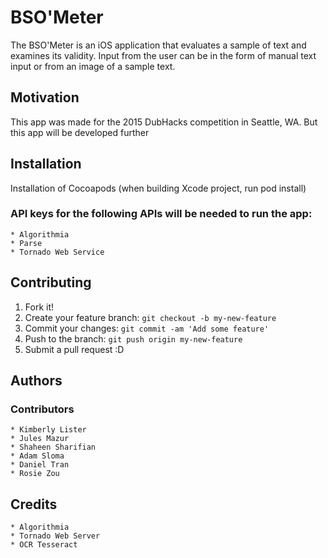 # BSO'Meter

The BSO'Meter is an iOS application that evaluates a sample of text and examines its validity. Input from the user can be in the form of manual text input or from an image of a sample text.

## Motivation

This app was made for the 2015 DubHacks competition in Seattle, WA. But this app will be developed further

## Installation

Installation of Cocoapods (when building Xcode project, run pod install)

### API keys for the following APIs will be needed to run the app:
	* Algorithmia
	* Parse
	* Tornado Web Service

## Contributing

1. Fork it!
2. Create your feature branch: `git checkout -b my-new-feature`
3. Commit your changes: `git commit -am 'Add some feature'`
4. Push to the branch: `git push origin my-new-feature`
5. Submit a pull request :D

## Authors

### Contributors
	* Kimberly Lister
	* Jules Mazur
	* Shaheen Sharifian
	* Adam Sloma
	* Daniel Tran
	* Rosie Zou

## Credits
	* Algorithmia
	* Tornado Web Server
	* OCR Tesseract
